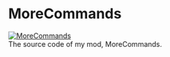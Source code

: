 # MoreCommands
[<img src="http://cf.way2muchnoise.eu/full_250823_downloads.svg" alt="MoreCommands" align="center"/>](https://minecraft.curseforge.com/projects/morecommands)  
The source code of my mod, MoreCommands.  

